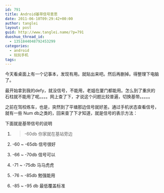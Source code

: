 ```yaml
---
id: 791
title: Android基带信号意思
date: 2011-06-10T09:29:42+00:00
author: tanglei
layout: post
guid: http://www.tanglei.name/?p=791
duoshuo_thread_id:
  - 1351844048792453299
categories:
  - android
  - 玩玩手机
tags:
---
```

今天看桌面上有一个记事本，发现有用。就贴出来吧。然后再删掉。得整理下电脑了。
  
最开始拿到我的defy，就没信号，不能用，老姐在厦门都能用。怎么到了重庆的石柱就不能用了呢。。。。网上查了下，才说这个问题比较普遍，切换基带。。。。。
  
之前在驾校练车，也是，突然到了平塘那边信号就好差。通过手机状态查看信号，就有一些 Num db之类的，回来查了下才知道，就是信号的表示方法：
  
下面就是基带信号的说明
  
1. >-60db 你家就在基站旁边
  
2. -60 ~ -65db 信号很好
  
3. -66 ~ -70db 信号可以
  
4. -71 ~ -75db 马马虎虎
  
5. -76 ~ -85db 勉强能用
  
6. -85 ~ -95 db 最低覆盖标准
